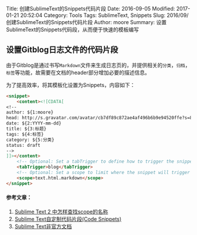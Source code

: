 Title: 创建SublimeText的Snippets代码片段
Date: 2016-09-05
Modified: 2017-01-21 20:52:04
Category: Tools
Tags: SublimeText, Snippets
Slug: 2016/09/创建SublimeText的Snippets代码片段
Author: moore
Summary: 设置SublimeText的Snippets代码段，从而便于快速的模板编写

## 设置Gitblog日志文件的代码片段
由于Gitblog是通过书写`Markdown`文件来生成日志页的，并提供相关的`分类`，`归档`，`标签`等功能，故需要在文档的header部分增加必要的描述信息。

为了提高效率，将其模板化设置为Snippets，内容如下：

```HTML
<snippet>
    <content><![CDATA[
<!--
author: ${1:moore}
head: http://s.gravatar.com/avatar/cb7df89c872ae4af496b6b9e94520ffe?s=80
date: ${2:YYYY-mm-dd}
title: ${3:标题}
tags: ${4:标签}
category: ${5:分类}
status: draft
-->
]]></content>
    <!-- Optional: Set a tabTrigger to define how to trigger the snippet -->
    <tabTrigger>blog</tabTrigger>
    <!-- Optional: Set a scope to limit where the snippet will trigger -->
    <scope>text.html.markdown</scope>
</snippet>
```


#### 参考文章：
1. [Sublime Text 2 中怎样查找scope的名称](http://blog.csdn.net/pxzy/article/details/8490058)
2. [Sublime Text自定制代码片段(Code Snippets)](http://9iphp.com/web/html/sublime-text-code-snippets.html)
3. [Sublime Text非官方文档](https://docs.sublimetext.info/en/latest/extensibility/snippets.html)
